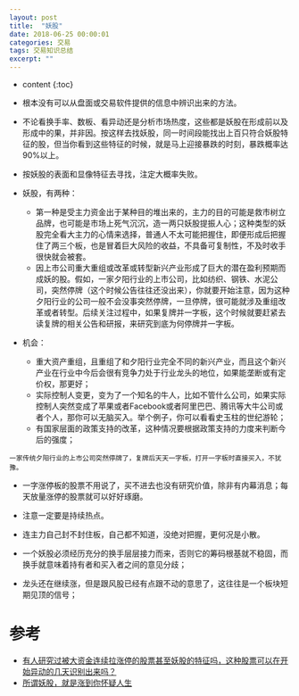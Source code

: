 ```yaml
---
layout: post
title:  "妖股"
date: 2018-06-25 00:00:01
categories: 交易
tags: 交易知识总结
excerpt: ""
---
```


* content
{:toc}

* 根本没有可以从盘面或交易软件提供的信息中辨识出来的方法。
* 不论看换手率、数板、看异动还是分析市场热度，这些都是妖股在形成前以及形成中的果，并非因。按这样去找妖股，同一时间段能找出上百只符合妖股特征的股，但当你看到这些特征的时候，就是马上迎接暴跌的时刻，暴跌概率达90%以上。
* 按妖股的表面和显像特征去寻找，注定大概率失败。
* 妖股，有两种：
  + 第一种是受主力资金出于某种目的堆出来的，主力的目的可能是救市树立品牌，也可能是市场上死气沉沉，造一两只妖股提振人心；这种类型的妖股完全看大主力的心情来选择，普通人不太可能把握住，即便形成后把握住了两三个板，也是冒着巨大风险的收益，不具备可复制性，不及时收手很快就会被套。
  + 因上市公司重大重组或改革或转型新兴产业形成了巨大的潜在盈利预期而成妖的股。假如，一家夕阳行业的上市公司，比如纺织、钢铁、水泥公司，突然停牌（这个时候公告往往还没出来），你就要开始注意，因为这种夕阳行业的公司一般不会没事突然停牌，一旦停牌，很可能就涉及重组改革或者转型。后续关注过程中，如果复牌并一字板，这个时候就要赶紧去读复牌的相关公告和研报，来研究到底为何停牌并一字板。

* 机会：
  + 重大资产重组，且重组了和夕阳行业完全不同的新兴产业，而且这个新兴产业在行业中今后会很有竞争力处于行业龙头的地位，如果能垄断或有定价权，那更好；
  + 实际控制人变更，变为了一个知名的牛人，比如不管什么公司，如果实际控制人突然变成了苹果或者Facebook或者阿里巴巴、腾讯等大牛公司或者个人，那你可以无脑买入。举个例子，你可以看看史玉柱的世纪游轮；
  + 有国家层面的政策支持的改革，这种情况要根据政策支持的力度来判断今后的强度；
```
一家传统夕阳行业的上市公司突然停牌了，复牌后天天一字板，打开一字板时直接买入，不犹豫。
```

* 一字涨停板的股票不用说了，买不进去也没有研究价值，除非有内幕消息；每天放量涨停的股票就可以好好琢磨。

* 注意一定要是持续热点。

* 连主力自己封不封住板，自己都不知道，没绝对把握，更何况是小散。

* 一个妖股必须经历充分的换手层层接力而来，否则它的筹码根基就不稳固，而换手就意味着持有者和买入者之间的意见分歧；

* 龙头还在继续涨，但是跟风股已经有点跟不动的意思了，这往往是一个板块短期见顶的信号；


# 参考
* [有人研究过被大资金连续拉涨停的股票甚至妖股的特征吗，这种股票可以在开始异动的几天识别出来吗？](https://www.zhihu.com/question/34499218)
* [所谓妖股，就是涨到你怀疑人生](https://zhuanlan.zhihu.com/p/28109166)
































